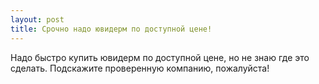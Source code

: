 ```yaml
---
layout: post 
title: Срочно надо ювидерм по доступной цене! 
--- 
```

Надо быстро купить ювидерм по доступной цене, но не знаю где это сделать. Подскажите проверенную компанию, пожалуйста!